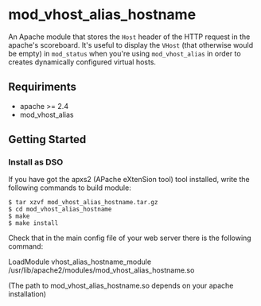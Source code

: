 # mod_vhost_alias_hostname

An Apache module that stores the `Host` header of the HTTP request in the apache's scoreboard.
It's useful to display the `VHost` (that otherwise would be empty) in `mod_status` when you're using
`mod_vhost_alias` in order to creates dynamically configured virtual hosts.



## Requiriments

*  apache >= 2.4
*  mod_vhost_alias


## Getting Started


### Install as DSO


If you have got the apxs2 (APache eXtenSion tool) tool installed, write the
following commands to build module:

```
$ tar xzvf mod_vhost_alias_hostname.tar.gz
$ cd mod_vhost_alias_hostname
$ make
$ make install
```

Check that in the main config file of your web server there is the following command:

LoadModule vhost_alias_hostname_module /usr/lib/apache2/modules/mod_vhost_alias_hostname.so

(The path to mod_vhost_alias_hostname.so depends on your apache installation)
